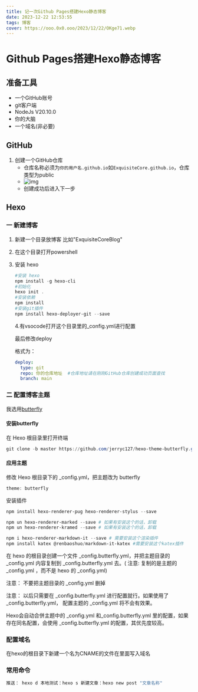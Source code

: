 ```yaml
---
title: 记一次Github Pages搭建Hexo静态博客
date: 2023-12-22 12:53:55
tags: 博客
cover: https://ooo.0x0.ooo/2023/12/22/OKge71.webp
---
```


# Github Pages搭建Hexo静态博客

## 准备工具

- 一个GitHub账号
- git客户端
- NodeJs V20.10.0
- 你的大脑
- 一个域名(非必要)

## GitHub

1. 创建一个GitHub仓库
   - 仓库名称必须为`你的用户名.github.io`如`ExquisiteCore.github.io`，仓库类型为public
   - ![img](https://ooo.0x0.ooo/2023/12/22/OKZsO1.png)
   - 创建成功后进入下一步

## Hexo

### 一 新建博客

1. 新建一个目录放博客 比如"ExquisiteCoreBlog"

2. 在这个目录打开powershell

3. 安装 hexo

   ```powershell
   #安装 hexo
   npm install -g hexo-cli
   #初始化
   hexo init .
   #安装依赖
   npm install
   #安装git插件
   npm install hexo-deployer-git --save
   ```

   4.有vsocode打开这个目录里的_config.yml进行配置

   最后修改deploy

   格式为：

   ```yaml
   deploy:
     type: git
     repo: 你的仓库地址  #仓库地址请在刚刚GitHub仓库创建成功页面查找
     branch: main 
   ```

### 二 配置博客主题

   我选用[butterfly](https://butterfly.js.org/)

#### 安装butterfly

   在 Hexo 根目录里打开终端

   ```powershell
   git clone -b master https://github.com/jerryc127/hexo-theme-butterfly.git themes/butterfly
   ```

#### 应用主题

   修改 Hexo 根目录下的 _config.yml，把主题改为 butterfly

   ```powershell
   theme: butterfly
   ```

   安装插件

   ```powershell
   npm install hexo-renderer-pug hexo-renderer-stylus --save
   
   npm un hexo-renderer-marked --save # 如果有安装这个的话，卸载
   npm un hexo-renderer-kramed --save # 如果有安装这个的话，卸载
   
   npm i hexo-renderer-markdown-it --save # 需要安装这个渲染插件
   npm install katex @renbaoshuo/markdown-it-katex #需要安装这个katex插件
   ```

   在 hexo 的根目录创建一个文件 _config.butterfly.yml，并把主题目录的_config.yml 内容复制到 _config.butterfly.yml 去。( 注意: 复制的是主题的_config.yml ，而不是 hexo 的 _config.yml)

   注意： 不要把主题目录的 _config.yml 删掉

   注意： 以后只需要在 _config.butterfly.yml 进行配置就行。如果使用了_config.butterfly.yml， 配置主题的 _config.yml 将不会有效果。

   Hexo会自动合併主题中的 _config.yml 和_config.butterfly.yml 里的配置，如果存在同名配置，会使用 _config.butterfly.yml 的配置，其优先度较高。

### 配置域名

   在hexo的根目录下新建一个名为CNAME的文件在里面写入域名

### 常用命令

   ```powershell
   推送： hexo d 本地测试：hexo s 新建文章：hexo new post "文章名称"
   ```
